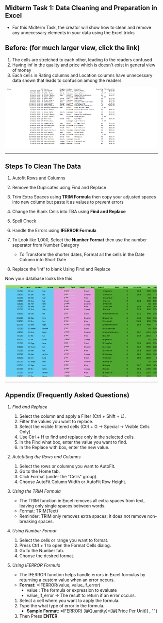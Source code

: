 ## Midterm Task 1: Data Cleaning and Preparation in Excel 
* For this Midterm Task, the creator will show how to clean and remove any unnecessary elements in your data using the Excel tricks 
## Before: (for much larger view, click the link)
1. The cells are stretched to each other, leading to the readers confused 
2. Having inf in the quality and price which is doesn't exist in general view of money
3. Each cells in Rating columns and Location columns have unnecessary data shown that leads to confusion among the readers

<img src="https://github.com/EDILBERTOGEMINIANO/edilbertogemini/blob/main/MIDTERM%20LAB%20TASK%201/uncleaned%20.png" alt="Image no.1" width="500" height="200" />
<div style="picture-align: right;">

****
## Steps To Clean The Data 
1. Autofit Rows and Columns
2. Remove the Duplicates using Find and Replace
3. Trim Extra Spaces using **TRIM Formula** then copy your adjusted spaces into new column but paste it as values to prevent errors 
4. Change the Blank Cells into TBA using **Find and Replace**
5. Spell Check
6. Handle the Errors using **IFERROR Formula**
7. To Look  like 1,000, Select the **Number Format** then use the number seperator from Number Category
   - To Transform the shorter dates, Format all the cells in the Date Column into Short Date 

8. Replace the 'inf' to blank Using Find and Replace

Now your database looks like this 

<img src="https://github.com/EDILBERTOGEMINIANO/edilbertogemini/blob/main/MIDTERM%20LAB%20TASK%201/Screenshot%20(52).png" alt="Image no.1" width="500" height="300" />
<div style="picture-align: right;">

****
## Appendix (Frequently Asked Questions)
   1. _Find and Replace_

      1. Select the column and apply a Filter (Ctrl + Shift + L).
      2. Filter the values you want to replace.
      3. Select the visible filtered cells (Ctrl + G → Special → Visible Cells Only).
      4. Use Ctrl + H to find and replace only in the selected cells.
      5. In the Find what box, enter the value you want to find.
      6. In the Replace with box, enter the new value.

  
2.  _Autofitting the Rows and Columns_

     1. Select the rows or columns you want to AutoFit.
     2. Go to the Home tab.
     3. Click Format (under the "Cells" group).
     4. Choose AutoFit Column Width or AutoFit Row Height.
    

3. _Using the TRIM Formula_

    - The TRIM function in Excel removes all extra spaces from text, leaving only single spaces between words.
    - Format: TRIM(Text)
    - Reminder: TRIM only removes extra spaces; it does not remove non-breaking spaces.

5. _Using Number Format_
   
     1. Select the cells or range you want to format.
     2. Press Ctrl + 1 to open the Format Cells dialog.
     3. Go to the Number tab.
     4. Choose the desired format.

6. _Using IFERROR Formula_
     - The IFERROR function helps handle errors in Excel formulas by returning a custom value when an error occurs.
     - **Format**: =IFERROR(value, value_if_error)
       - value :  The formula or expression to evaluate
       - value_if_error → The result to return if an error occurs.
     1. Select a cell where you want to apply the formula.
     2. Type the what type of error in the formula.
        - **Sample Format**: =IFERROR( [@Quantity]*[@[Price Per Unit]] , "")
     3. Then Press **ENTER**
   

   
       



       
